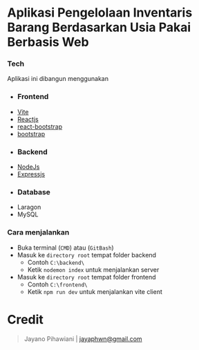 # Aplikasi Pengelolaan Inventaris Barang Berdasarkan Usia Pakai Berbasis Web

### Tech

Aplikasi ini dibangun menggunakan

- ### Frontend
- [Vite](https://vite.dev/)
- [Reactjs](https://react.dev/)
- [react-bootstrap](https://react-bootstrap.netlify.app/)
- [bootstrap](https://getbootstrap.com/)
- ### Backend
- [NodeJs](https://nodejs.org/id)
- [Expressjs](https://expressjs.com/)
- ### Database
- Laragon
- MySQL

### Cara menjalankan

- Buka terminal (`CMD`) atau (`GitBash`)
- Masuk ke `directory root` tempat folder backend
  - Contoh `C:\backend\`
  - Ketik `nodemon index` untuk menjalankan server
- Masuk ke `directory root` tempat folder frontend
  - Contoh `C:\frontend\`
  - Ketik `npm run dev` untuk menjalankan vite client

# Credit

> Jayano Pihawiani | jayaphwn@gmail.com
